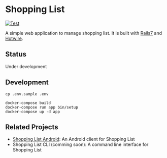 # Shopping List

[![Test](https://github.com/hidakatsuya/shopping_list/actions/workflows/test.yml/badge.svg?branch=main)](https://github.com/hidakatsuya/shopping_list/actions/workflows/test.yml)

A simple web application to manage shopping list.
It is built with [Rails7](https://github.com/rails/rails) and [Hotwire](https://hotwired.dev/).

## Status

Under development

## Development

```
cp .env.sample .env
```

```
docker-compose build
docker-compose run app bin/setup
docker-compose up -d app
```

## Related Projects

- [Shopping List Android](https://github.com/hidakatsuya/shopping_list-android): An Android client for Shopping List
- Shopping List CLI (comming soon): A command line interface for Shopping List
